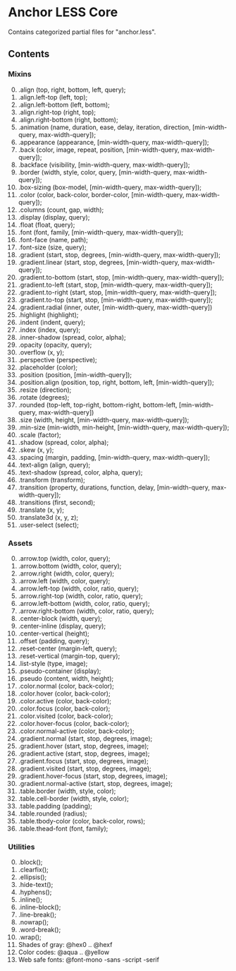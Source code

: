 # Anchor LESS Core

Contains categorized partial files for "anchor.less".

## Contents

### Mixins

00. .align (top, right, bottom, left, query);
00. .align.left-top (left, top);
00. .align.left-bottom (left, bottom);
00. .align.right-top (right, top);
00. .align.right-bottom (right, bottom);
00. .animation (name, duration, ease, delay, iteration, direction, [min-width-query, max-width-query]);
00. .appearance (appearance, [min-width-query, max-width-query]);
00. .back (color, image, repeat, position, [min-width-query, max-width-query]);
00. .backface (visibility, [min-width-query, max-width-query]);
00. .border (width, style, color, query, [min-width-query, max-width-query]);
00. .box-sizing (box-model, [min-width-query, max-width-query]);
00. .color (color, back-color, border-color, [min-width-query, max-width-query]);
00. .columns (count, gap, width);
00. .display (display, query);
00. .float (float, query);
00. .font (font, family, [min-width-query, max-width-query]);
00. .font-face (name, path);
00. .font-size (size, query);
00. .gradient (start, stop, degrees, [min-width-query, max-width-query]);
00. .gradient.linear (start, stop, degrees, [min-width-query, max-width-query]);
00. .gradient.to-bottom (start, stop, [min-width-query, max-width-query]);
00. .gradient.to-left (start, stop, [min-width-query, max-width-query]);
00. .gradient.to-right (start, stop, [min-width-query, max-width-query]);
00. .gradient.to-top (start, stop, [min-width-query, max-width-query]);
00. .gradient.radial (inner, outer, [min-width-query, max-width-query])
00. .highlight (highlight);
00. .indent (indent, query);
00. .index (index, query);
00. .inner-shadow (spread, color, alpha);
00. .opacity (opacity, query);
00. .overflow (x, y);
00. .perspective (perspective);
00. .placeholder (color);
00. .position (position, [min-width-query]);
00. .position.align (position, top, right, bottom, left, [min-width-query]);
00. .resize (direction);
00. .rotate (degrees);
00. .rounded (top-left, top-right, bottom-right, bottom-left, [min-width-query, max-width-query])
00. .size (width, height, [min-width-query, max-width-query]);
00. .min-size (min-width, min-height, [min-width-query, max-width-query]);
00. .scale (factor);
00. .shadow (spread, color, alpha);
00. .skew (x, y);
00. .spacing (margin, padding, [min-width-query, max-width-query]);
00. .text-align (align, query);
00. .text-shadow (spread, color, alpha, query);
00. .transform (transform);
00. .transition (property, durations, function, delay, [min-width-query, max-width-query]);
00. .transitions (first, second);
00. .translate (x, y);
00. .translate3d (x, y, z);
00. .user-select (select);

### Assets

00. .arrow.top (width, color, query);
00. .arrow.bottom (width, color, query);
00. .arrow.right (width, color, query);
00. .arrow.left (width, color, query);
00. .arrow.left-top (width, color, ratio, query);
00. .arrow.right-top (width, color, ratio, query);
00. .arrow.left-bottom (width, color, ratio, query);
00. .arrow.right-bottom (width, color, ratio, query);
00. .center-block (width, query);
00. .center-inline (display, query);
00. .center-vertical (height);
00. .offset (padding, query);
00. .reset-center (margin-left, query);
00. .reset-vertical (margin-top, query);
00. .list-style (type, image);
00. .pseudo-container (display);
00. .pseudo (content, width, height);
00. .color.normal (color, back-color);
00. .color.hover (color, back-color);
00. .color.active (color, back-color);
00. .color.focus (color, back-color);
00. .color.visited (color, back-color);
00. .color.hover-focus (color, back-color);
00. .color.normal-active (color, back-color);
00. .gradient.normal (start, stop, degrees, image);
00. .gradient.hover (start, stop, degrees, image);
00. .gradient.active (start, stop, degrees, image);
00. .gradient.focus (start, stop, degrees, image);
00. .gradient.visited (start, stop, degrees, image);
00. .gradient.hover-focus (start, stop, degrees, image);
00. .gradient.normal-active (start, stop, degrees, image);
00. .table.border (width, style, color);
00. .table.cell-border (width, style, color);
00. .table.padding (padding);
00. .table.rounded (radius);
00. .table.tbody-color (color, back-color, rows);
00. .table.thead-font (font, family);

### Utilities

00. .block();
00. .clearfix();
00. .ellipsis();
00. .hide-text();
00. .hyphens();
00. .inline();
00. .inline-block();
00. .line-break();
00. .nowrap();
00. .word-break();
00. .wrap();
00. Shades of gray: @hex0 .. @hexf
00. Color codes: @aqua .. @yellow
00. Web safe fonts: @font-mono -sans -script -serif
